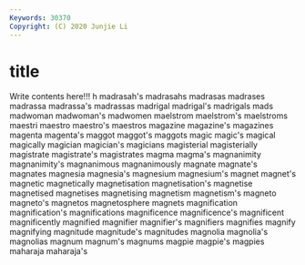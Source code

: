 ```yaml
---
Keywords: 30370
Copyright: (C) 2020 Junjie Li
---
```


# title

Write contents here!!!
h 
madrasah's 
madrasahs 
madrasas 
madrases 
madrassa 
madrassa's 
madrassas 
madrigal
madrigal's 
madrigals 
mads 
madwoman 
madwoman's 
madwomen 
maelstrom 
maelstrom's 
maelstroms 
maestri
maestro 
maestro's 
maestros 
magazine 
magazine's 
magazines 
magenta 
magenta's 
maggot 
maggot's
maggots 
magic 
magic's 
magical 
magically 
magician 
magician's 
magicians 
magisterial 
magisterially
magistrate 
magistrate's 
magistrates 
magma 
magma's 
magnanimity 
magnanimity's 
magnanimous 
magnanimously 
magnate
magnate's 
magnates 
magnesia 
magnesia's 
magnesium 
magnesium's 
magnet 
magnet's 
magnetic 
magnetically
magnetisation 
magnetisation's 
magnetise 
magnetised 
magnetises 
magnetising 
magnetism 
magnetism's 
magneto 
magneto's
magnetos 
magnetosphere 
magnets 
magnification 
magnification's 
magnifications 
magnificence 
magnificence's 
magnificent 
magnificently
magnified 
magnifier 
magnifier's 
magnifiers 
magnifies 
magnify 
magnifying 
magnitude 
magnitude's 
magnitudes
magnolia 
magnolia's 
magnolias 
magnum 
magnum's 
magnums 
magpie 
magpie's 
magpies 
maharaja
maharaja's 
